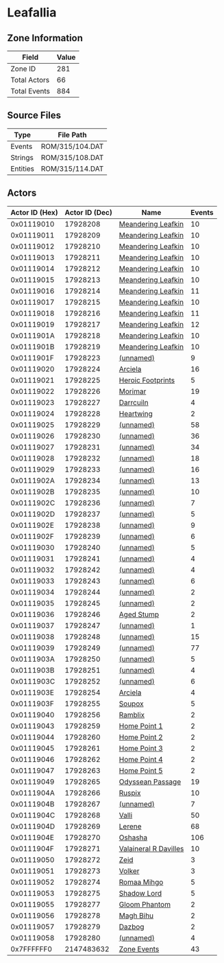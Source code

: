 # Leafallia

## Zone Information

| Field        |   Value |
|--------------|---------|
| Zone ID      |     281 |
| Total Actors |      66 |
| Total Events |     884 |

## Source Files

| Type     | File Path       |
|----------|-----------------|
| Events   | ROM/315/104.DAT |
| Strings  | ROM/315/108.DAT |
| Entities | ROM/315/114.DAT |

## Actors

| Actor ID (Hex)   |   Actor ID (Dec) | Name                                                                   |   Events |
|------------------|------------------|------------------------------------------------------------------------|----------|
| 0x01119010       |         17928208 | [Meandering Leafkin](./17928208%20-%20Meandering%20Leafkin.md)         |       10 |
| 0x01119011       |         17928209 | [Meandering Leafkin](./17928209%20-%20Meandering%20Leafkin.md)         |       10 |
| 0x01119012       |         17928210 | [Meandering Leafkin](./17928210%20-%20Meandering%20Leafkin.md)         |       10 |
| 0x01119013       |         17928211 | [Meandering Leafkin](./17928211%20-%20Meandering%20Leafkin.md)         |       10 |
| 0x01119014       |         17928212 | [Meandering Leafkin](./17928212%20-%20Meandering%20Leafkin.md)         |       10 |
| 0x01119015       |         17928213 | [Meandering Leafkin](./17928213%20-%20Meandering%20Leafkin.md)         |       10 |
| 0x01119016       |         17928214 | [Meandering Leafkin](./17928214%20-%20Meandering%20Leafkin.md)         |       11 |
| 0x01119017       |         17928215 | [Meandering Leafkin](./17928215%20-%20Meandering%20Leafkin.md)         |       10 |
| 0x01119018       |         17928216 | [Meandering Leafkin](./17928216%20-%20Meandering%20Leafkin.md)         |       11 |
| 0x01119019       |         17928217 | [Meandering Leafkin](./17928217%20-%20Meandering%20Leafkin.md)         |       12 |
| 0x0111901A       |         17928218 | [Meandering Leafkin](./17928218%20-%20Meandering%20Leafkin.md)         |       10 |
| 0x0111901B       |         17928219 | [Meandering Leafkin](./17928219%20-%20Meandering%20Leafkin.md)         |       10 |
| 0x0111901F       |         17928223 | [(unnamed)](./17928223.md)                                             |        9 |
| 0x01119020       |         17928224 | [Arciela](./17928224%20-%20Arciela.md)                                 |       16 |
| 0x01119021       |         17928225 | [Heroic Footprints](./17928225%20-%20Heroic%20Footprints.md)           |        5 |
| 0x01119022       |         17928226 | [Morimar](./17928226%20-%20Morimar.md)                                 |       19 |
| 0x01119023       |         17928227 | [Darrcuiln](./17928227%20-%20Darrcuiln.md)                             |        4 |
| 0x01119024       |         17928228 | [Heartwing](./17928228%20-%20Heartwing.md)                             |        2 |
| 0x01119025       |         17928229 | [(unnamed)](./17928229.md)                                             |       58 |
| 0x01119026       |         17928230 | [(unnamed)](./17928230.md)                                             |       36 |
| 0x01119027       |         17928231 | [(unnamed)](./17928231.md)                                             |       34 |
| 0x01119028       |         17928232 | [(unnamed)](./17928232.md)                                             |       18 |
| 0x01119029       |         17928233 | [(unnamed)](./17928233.md)                                             |       16 |
| 0x0111902A       |         17928234 | [(unnamed)](./17928234.md)                                             |       13 |
| 0x0111902B       |         17928235 | [(unnamed)](./17928235.md)                                             |       10 |
| 0x0111902C       |         17928236 | [(unnamed)](./17928236.md)                                             |        7 |
| 0x0111902D       |         17928237 | [(unnamed)](./17928237.md)                                             |        5 |
| 0x0111902E       |         17928238 | [(unnamed)](./17928238.md)                                             |        9 |
| 0x0111902F       |         17928239 | [(unnamed)](./17928239.md)                                             |        6 |
| 0x01119030       |         17928240 | [(unnamed)](./17928240.md)                                             |        5 |
| 0x01119031       |         17928241 | [(unnamed)](./17928241.md)                                             |        4 |
| 0x01119032       |         17928242 | [(unnamed)](./17928242.md)                                             |        4 |
| 0x01119033       |         17928243 | [(unnamed)](./17928243.md)                                             |        6 |
| 0x01119034       |         17928244 | [(unnamed)](./17928244.md)                                             |        2 |
| 0x01119035       |         17928245 | [(unnamed)](./17928245.md)                                             |        2 |
| 0x01119036       |         17928246 | [Aged Stump](./17928246%20-%20Aged%20Stump.md)                         |        2 |
| 0x01119037       |         17928247 | [(unnamed)](./17928247.md)                                             |        1 |
| 0x01119038       |         17928248 | [(unnamed)](./17928248.md)                                             |       15 |
| 0x01119039       |         17928249 | [(unnamed)](./17928249.md)                                             |       77 |
| 0x0111903A       |         17928250 | [(unnamed)](./17928250.md)                                             |        5 |
| 0x0111903B       |         17928251 | [(unnamed)](./17928251.md)                                             |        4 |
| 0x0111903C       |         17928252 | [(unnamed)](./17928252.md)                                             |        6 |
| 0x0111903E       |         17928254 | [Arciela](./17928254%20-%20Arciela.md)                                 |        4 |
| 0x0111903F       |         17928255 | [Soupox](./17928255%20-%20Soupox.md)                                   |        5 |
| 0x01119040       |         17928256 | [Ramblix](./17928256%20-%20Ramblix.md)                                 |        2 |
| 0x01119043       |         17928259 | [Home Point 1](./17928259%20-%20Home%20Point%201.md)                   |        2 |
| 0x01119044       |         17928260 | [Home Point 2](./17928260%20-%20Home%20Point%202.md)                   |        2 |
| 0x01119045       |         17928261 | [Home Point 3](./17928261%20-%20Home%20Point%203.md)                   |        2 |
| 0x01119046       |         17928262 | [Home Point 4](./17928262%20-%20Home%20Point%204.md)                   |        2 |
| 0x01119047       |         17928263 | [Home Point 5](./17928263%20-%20Home%20Point%205.md)                   |        2 |
| 0x01119049       |         17928265 | [Odyssean Passage](./17928265%20-%20Odyssean%20Passage.md)             |       19 |
| 0x0111904A       |         17928266 | [Ruspix](./17928266%20-%20Ruspix.md)                                   |       10 |
| 0x0111904B       |         17928267 | [(unnamed)](./17928267.md)                                             |        7 |
| 0x0111904C       |         17928268 | [Valli](./17928268%20-%20Valli.md)                                     |       50 |
| 0x0111904D       |         17928269 | [Lerene](./17928269%20-%20Lerene.md)                                   |       68 |
| 0x0111904E       |         17928270 | [Oshasha](./17928270%20-%20Oshasha.md)                                 |      106 |
| 0x0111904F       |         17928271 | [Valaineral R Davilles](./17928271%20-%20Valaineral%20R%20Davilles.md) |       10 |
| 0x01119050       |         17928272 | [Zeid](./17928272%20-%20Zeid.md)                                       |        3 |
| 0x01119051       |         17928273 | [Volker](./17928273%20-%20Volker.md)                                   |        3 |
| 0x01119052       |         17928274 | [Romaa Mihgo](./17928274%20-%20Romaa%20Mihgo.md)                       |        5 |
| 0x01119053       |         17928275 | [Shadow Lord](./17928275%20-%20Shadow%20Lord.md)                       |        5 |
| 0x01119055       |         17928277 | [Gloom Phantom](./17928277%20-%20Gloom%20Phantom.md)                   |        2 |
| 0x01119056       |         17928278 | [Magh Bihu](./17928278%20-%20Magh%20Bihu.md)                           |        2 |
| 0x01119057       |         17928279 | [Dazbog](./17928279%20-%20Dazbog.md)                                   |        2 |
| 0x01119058       |         17928280 | [(unnamed)](./17928280.md)                                             |        4 |
| 0x7FFFFFF0       |       2147483632 | [Zone Events](./Zone%20Events.md)                                      |       43 |